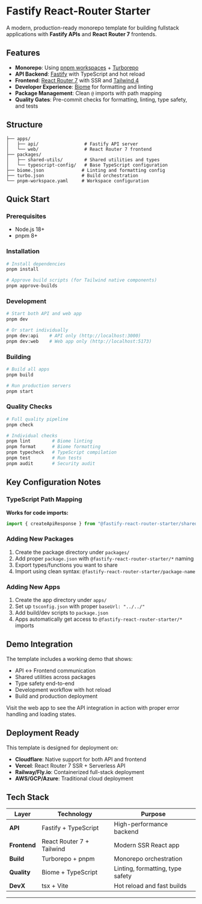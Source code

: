 # Fastify React-Router Starter

A modern, production-ready monorepo template for building fullstack applications with **Fastify APIs** and **React Router 7** frontends.

## Features

- **Monorepo**: Using [pnpm workspaces](https://pnpm.io/workspaces) + [Turborepo](https://turborepo.com/docs)
- **API Backend**: [Fastify](https://fastify.dev/) with TypeScript and hot reload
- **Frontend**: [React Router 7](https://reactrouter.com/home) with SSR and [Tailwind 4](https://tailwindcss.com/docs)
- **Developer Experience**: [Biome](https://biomejs.dev/) for formatting and linting
- **Package Management**: Clean `@` imports with path mapping
- **Quality Gates**: Pre-commit checks for formatting, linting, type safety, and tests

## Structure

```
├── apps/
│   ├── api/                 # Fastify API server
│   └── web/                 # React Router 7 frontend
├── packages/
│   ├── shared-utils/        # Shared utilities and types
│   └── typescript-config/   # Base TypeScript configuration
├── biome.json              # Linting and formatting config
├── turbo.json              # Build orchestration
└── pnpm-workspace.yaml     # Workspace configuration
```

## Quick Start

### Prerequisites

- Node.js 18+
- pnpm 8+

### Installation

```bash
# Install dependencies
pnpm install

# Approve build scripts (for Tailwind native components)
pnpm approve-builds
```

### Development

```bash
# Start both API and web app
pnpm dev

# Or start individually
pnpm dev:api    # API only (http://localhost:3000)
pnpm dev:web    # Web app only (http://localhost:5173)
```

### Building

```bash
# Build all apps
pnpm build

# Run production servers
pnpm start
```

### Quality Checks

```bash
# Full quality pipeline
pnpm check

# Individual checks
pnpm lint        # Biome linting
pnpm format      # Biome formatting
pnpm typecheck   # TypeScript compilation
pnpm test        # Run tests
pnpm audit       # Security audit
```

## Key Configuration Notes

### TypeScript Path Mapping

**Works for code imports:**

```typescript
import { createApiResponse } from "@fastify-react-router-starter/shared-utils";
```

### Adding New Packages

1. Create the package directory under `packages/`
2. Add proper `package.json` with `@fastify-react-router-starter/*` naming
3. Export types/functions you want to share
4. Import using clean syntax: `@fastify-react-router-starter/package-name`

### Adding New Apps

1. Create the app directory under `apps/`
2. Set up `tsconfig.json` with proper `baseUrl: "../../"`
3. Add build/dev scripts to `package.json`
4. Apps automatically get access to `@fastify-react-router-starter/*` imports

## Demo Integration

The template includes a working demo that shows:

- API ↔ Frontend communication
- Shared utilities across packages
- Type safety end-to-end
- Development workflow with hot reload
- Build and production deployment

Visit the web app to see the API integration in action with proper error handling and loading states.

## Deployment Ready

This template is designed for deployment on:

- **Cloudflare**: Native support for both API and frontend
- **Vercel**: React Router 7 SSR + Serverless API
- **Railway/Fly.io**: Containerized full-stack deployment
- **AWS/GCP/Azure**: Traditional cloud deployment

## Tech Stack

| Layer        | Technology                | Purpose                          |
| ------------ | ------------------------- | -------------------------------- |
| **API**      | Fastify + TypeScript      | High-performance backend         |
| **Frontend** | React Router 7 + Tailwind | Modern SSR React app             |
| **Build**    | Turborepo + pnpm          | Monorepo orchestration           |
| **Quality**  | Biome + TypeScript        | Linting, formatting, type safety |
| **DevX**     | tsx + Vite                | Hot reload and fast builds       |

---
